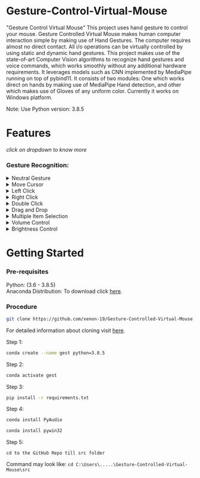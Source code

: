 # Gesture-Control-Virtual-Mouse
"Gesture Control Virtual Mouse" This project uses hand gesture to control your mouse.
Gesture Controlled Virtual Mouse makes human computer interaction simple by making use of Hand Gestures. The computer requires almost no direct contact. All i/o operations can be virtually controlled by using static and dynamic hand gestures. This project makes use of the state-of-art Computer Vision algorithms to recognize hand gestures and voice commands, which works smoothly without any additional hardware requirements. It leverages models such as CNN implemented by MediaPipe running on top of pybind11. It consists of two modules: One which works direct on hands by making use of MediaPipe Hand detection, and other which makes use of Gloves of any uniform color. Currently it works on Windows platform.

Note: Use Python version: 3.8.5

# Features
 _click on dropdown to know more_ <br>

### Gesture Recognition:
<details>
<summary>Neutral Gesture</summary>
 <figure>
  <br>
  <figcaption>Neutral Gesture. Used to halt/stop execution of current gesture.</figcaption>
</figure>
</details>
 

<details>
<summary>Move Cursor</summary>
  <figcaption>Cursor is assigned to the midpoint of index and middle fingertips. This gesture moves the cursor to the desired location. Speed of the cursor movement is proportional to the speed of hand.</figcaption>
</details>

<details>
<summary>Left Click</summary>
 <figcaption>Gesture for single left click by canecting your Middle and Index Finger together.</figcaption>
</details>

<details>
<summary>Right Click</summary>
 <figcaption>Gesture for single right click by canecting Index Finger and Thumb</figcaption>
</details>

<details>
<summary>Double Click</summary>
 <figcaption>Gesture for double click by canecting your Middle and Index Finger together for 1sec to 2sec.</figcaption>
</details>

<details>
<summary>Drag and Drop</summary>
 <figcaption>Gesture for drag and drop functionality by making a Fist. Can be used to move/tranfer files from one directory to other.</figcaption>
</details>

<details>
<summary>Multiple Item Selection</summary>
 <figcaption>Gesture to select multiple items can be use by fist</figcaption>
</details>

<details>
<summary>Volume Control</summary>
 <figcaption>Dynamic Gestures for Volume control. The rate of increase/decrease of volume is proportional to the distance moved by Left hand moving in Y coordinate. </figcaption>
</details>

<details>
<summary>Brightness Control</summary>
 <figcaption>Dynamic Gestures for Brightness control. The rate of increase/decrease of brightness is proportional to the distance moved by Left hand moving in X coordinate. </figcaption>
</details>

# Getting Started

  ### Pre-requisites
  
  Python: (3.6 - 3.8.5)<br>
  Anaconda Distribution: To download click [here](https://www.anaconda.com/products/individual).
  
  ### Procedure
  ```bash
  git clone https://github.com/xenon-19/Gesture-Controlled-Virtual-Mouse.git
  ```
  For detailed information about cloning visit [here](https://docs.github.com/en/github/creating-cloning-and-archiving-repositories/cloning-a-repository-from-github/cloning-a-repository).
  
  Step 1: 
  ```bash
  conda create --name gest python=3.8.5
  ```
  
  Step 2:
  ```bash
  conda activate gest
  ```
  
  Step 3:
  ```bash
  pip install -r requirements.txt
  ```
  
  Step 4:
  ```bash 
  conda install PyAudio
  ```
  ```bash 
  conda install pywin32
  ```
  
  Step 5:
  ``` 
  cd to the GitHub Repo till src folder
  ```
  Command may look like: `cd C:\Users\.....\Gesture-Controlled-Virtual-Mouse\src`

